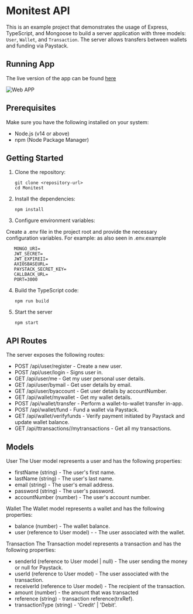 # Monitest API

This is an example project that demonstrates the usage of Express, TypeScript, and Mongoose to build a server application with three models: `User`, `Wallet`, and `Transaction`. The server allows transfers between wallets and funding via Paystack.

## Running App
The live version of the app can be found [here](https://moni-rough-front.vercel.app/)

![Web APP](https://res.cloudinary.com/valodagreat/image/upload/v1685224576/Screen_Shot_2023-05-27_at_10.51.38_PM_g2orz3.png)

## Prerequisites

Make sure you have the following installed on your system:

- Node.js (v14 or above)
- npm (Node Package Manager)

## Getting Started

1. Clone the repository:

   ```shell
   git clone <repository-url>
   cd Monitest

2. Install the dependencies:
   ```shell
   npm install

3. Configure environment variables:

Create a .env file in the project root and provide the necessary configuration variables. For example: as also seen in .env.example 
   ```shell
      MONGO_URI= 
      JWT_SECRET=
      JWT_EXPIREII=
      AXIOSBASEURL=
      PAYSTACK_SECRET_KEY=
      CALLBACK_URL=
      PORT=3000
   ```

4. Build the TypeScript code:
   ```shell
   npm run build

5. Start the server
   ```shell
   npm start

## API Routes
The server exposes the following routes:

* POST  /api/user/register - Create a new user.
* POST  /api/user/login - Signs user in.
* GET  /api/user/me - Get my user personal user details.
* GET  /api/user/bymail - Get user details by email.
* GET  /api/user/byaccount - Get user details by accountNumber.
* GET  /api/wallet/mywallet - Get my wallet details.
* POST /api/wallet/transfer - Perform a wallet-to-wallet transfer in-app.
* POST /api/wallet/fund - Fund a wallet via Paystack.
* GET /api/wallet/verifyfunds - Verify payment initiated by Paystack and update wallet balance.
* GET /api/ttransactions//mytransactions - Get all my transactions.
   
## Models
User
The User model represents a user and has the following properties:

* firstName (string) - The user's first name.
* lastName (string) - The user's last name.
* email (string) - The user's email address.
* password (string) - The user's password.
* accountNumber (number) - The user's account number.

Wallet
The Wallet model represents a wallet and has the following properties:

* balance (number) - The wallet balance.
* user (reference to User model) - - The user associated with the wallet.

Transaction
The Transaction model represents a transaction and has the following properties:
* senderId (reference to User model | null)  - The user sending the money or null for Paystack.
* userId (reference to User model) - The user associated with the transaction.
* receiverId (reference to User model)  - The recipient of the transaction.
* amount (number) - the amount that was transacted
* reference (string) - transaction reference(trxRef).
* transactionType (string) - 'Credit' | 'Debit'.
